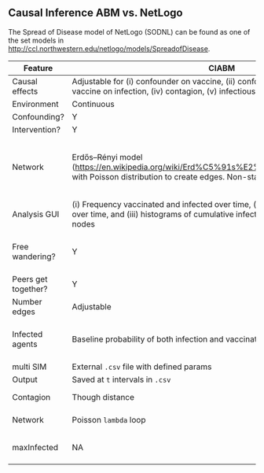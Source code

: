 ## Causal Inference ABM vs. NetLogo
The Spread of Disease model of NetLogo (SODNL) can be found as one of the set models in http://ccl.northwestern.edu/netlogo/models/SpreadofDisease.

Feature | CIABM | SODNL
--- | --- | ---
Causal effects| Adjustable for (i) confounder on vaccine, (ii) confounder on infection, (iii) vaccine on infection, (iv) contagion, (v) infectiousness | Fixed contagion
Environment | Continuous | Discrete
Confounding? | Y | NA
Intervention? | Y | NA
Network| Erdős–Rényi model (https://en.wikipedia.org/wiki/Erd%C5%91s%E2%80%93R%C3%A9nyi_model) with Poisson distribution to create edges. Non-static: `promiscuityPopulation` | Avegage edges per node. Static, fixed at start
Analysis GUI | (i) Frequency vaccinated and infected over time, (ii) cumulative infected distance over time, and (iii) histograms of cumulative infected distance and degree of nodes | Frequency of infected over time
Free wandering? | Y | Degree 0 agents held fixed positions
Peers get together? | Y | NA
Number edges | Adjustable | Adjustable
Infected agents | Baseline probability of both infection and vaccination though the simulation | Fixed infected patients at start
multi SIM | External `.csv` file with defined params | NA
Output | Saved at `t` intervals in `.csv` | NA
Contagion | Though distance | Though network
Network | Poisson `lambda` loop | Average numEdges
maxInfected | NA | Fixed? Defined resistance?
